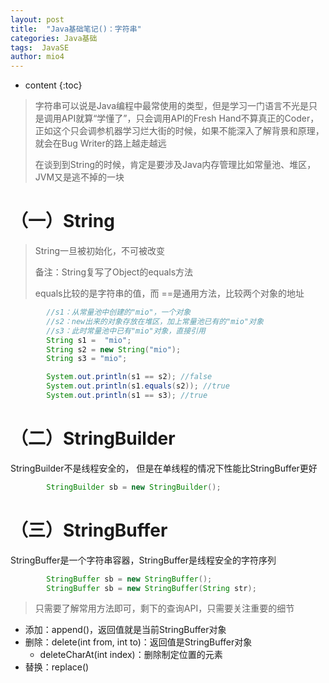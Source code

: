```yaml
---
layout: post
title:  "Java基础笔记()：字符串"
categories: Java基础
tags:  JavaSE
author: mio4
---
```


* content
{:toc}






> 字符串可以说是Java编程中最常使用的类型，但是学习一门语言不光是只是调用API就算“学懂了”，只会调用API的Fresh Hand不算真正的Coder，正如这个只会调参机器学习烂大街的时候，如果不能深入了解背景和原理，就会在Bug Writer的路上越走越远
>
> 在谈到到String的时候，肯定是要涉及Java内存管理比如常量池、堆区，JVM又是逃不掉的一块

# （一）String

> String一旦被初始化，不可被改变
>
> 备注：String复写了Object的equals方法
>
> equals比较的是字符串的值，而 ==是通用方法，比较两个对象的地址

```java
		//s1：从常量池中创建的"mio"，一个对象
		//s2：new出来的对象存放在堆区，加上常量池已有的"mio"对象
		//s3：此时常量池中已有"mio"对象，直接引用
		String s1 =  "mio";
		String s2 = new String("mio");
		String s3 = "mio";

		System.out.println(s1 == s2); //false
		System.out.println(s1.equals(s2)); //true
		System.out.println(s1 == s3); //true
```



# （二）StringBuilder

StringBuilder不是线程安全的， 但是在单线程的情况下性能比StringBuffer更好

```java
		StringBuilder sb = new StringBuilder();
```











# （三）StringBuffer

StringBuffer是一个字符串容器，StringBuffer是线程安全的字符序列


```java
		StringBuffer sb = new StringBuffer(); 
		StringBuffer sb = new StringBuffer(String str); 
```

> 只需要了解常用方法即可，剩下的查询API，只需要关注重要的细节

- 添加：append()，返回值就是当前StringBuffer对象
- 删除：delete(int from, int to)：返回值是StringBuffer对象
  - deleteCharAt(int index)：删除制定位置的元素
- 替换：replace()


























